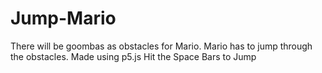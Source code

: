 # Jump-Mario
There will be goombas as obstacles for Mario. Mario has to jump through the obstacles. Made using p5.js
Hit the Space Bars to Jump
